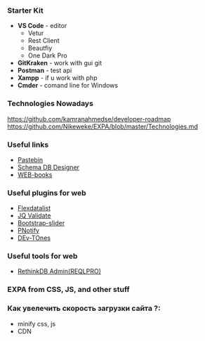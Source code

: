 ### Starter Kit
* **VS Code** - editor
  + Vetur
  + Rest Client
  + Beautfiy
  + One Dark Pro
* **GitKraken** - work with gui git 
* **Postman** - test api
* **Xampp** - if u work with php
* **Cmder** - comand line for Windows

### Technologies Nowadays
https://github.com/kamranahmedse/developer-roadmap
https://github.com/Nikeweke/EXPA/blob/master/Technologies.md

### Useful links
* [Pastebin](https://pastebin.com/)
* [Schema DB Designer](http://dbdesigner.net/designer)
* [WEB-books](http://webbooks.com.ua/books-main/dizajn/)


### Useful plugins for web
* [Flexdatalist](http://projects.sergiodinislopes.pt/flexdatalist/)
* [JQ Validate](https://jqueryvalidation.org/validate/)
* [Bootstrap-slider](http://seiyria.com/bootstrap-slider/)
* [PNotify](http://sciactive.com/pnotify/#demos-simple)
* [DEv-TOnes](http://rcptones.com/dev_tones/)

### Useful tools for web
* [RethinkDB Admin(REQLPRO)](http://reqlpro.com/#downloads)


### EXPA from CSS, JS, and other stuff
### Как увелечить скорость загрузки сайта ?:
* minify css, js
* CDN

